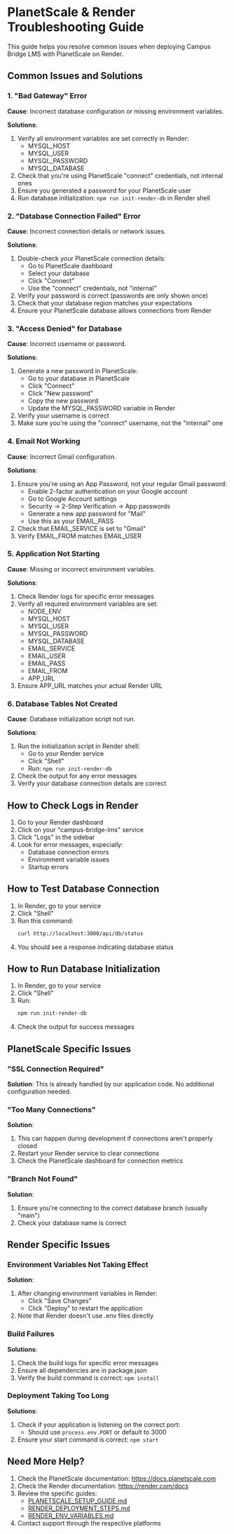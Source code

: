 # PlanetScale & Render Troubleshooting Guide

This guide helps you resolve common issues when deploying Campus Bridge LMS with PlanetScale on Render.

## Common Issues and Solutions

### 1. "Bad Gateway" Error

**Cause**: Incorrect database configuration or missing environment variables.

**Solutions**:
1. Verify all environment variables are set correctly in Render:
   - MYSQL_HOST
   - MYSQL_USER
   - MYSQL_PASSWORD
   - MYSQL_DATABASE
2. Check that you're using PlanetScale "connect" credentials, not internal ones
3. Ensure you generated a password for your PlanetScale user
4. Run database initialization: `npm run init-render-db` in Render shell

### 2. "Database Connection Failed" Error

**Cause**: Incorrect connection details or network issues.

**Solutions**:
1. Double-check your PlanetScale connection details:
   - Go to PlanetScale dashboard
   - Select your database
   - Click "Connect"
   - Use the "connect" credentials, not "internal"
2. Verify your password is correct (passwords are only shown once)
3. Check that your database region matches your expectations
4. Ensure your PlanetScale database allows connections from Render

### 3. "Access Denied" for Database

**Cause**: Incorrect username or password.

**Solutions**:
1. Generate a new password in PlanetScale:
   - Go to your database in PlanetScale
   - Click "Connect"
   - Click "New password"
   - Copy the new password
   - Update the MYSQL_PASSWORD variable in Render
2. Verify your username is correct
3. Make sure you're using the "connect" username, not the "internal" one

### 4. Email Not Working

**Cause**: Incorrect Gmail configuration.

**Solutions**:
1. Ensure you're using an App Password, not your regular Gmail password:
   - Enable 2-factor authentication on your Google account
   - Go to Google Account settings
   - Security → 2-Step Verification → App passwords
   - Generate a new app password for "Mail"
   - Use this as your EMAIL_PASS
2. Check that EMAIL_SERVICE is set to "Gmail"
3. Verify EMAIL_FROM matches EMAIL_USER

### 5. Application Not Starting

**Cause**: Missing or incorrect environment variables.

**Solutions**:
1. Check Render logs for specific error messages
2. Verify all required environment variables are set:
   - NODE_ENV
   - MYSQL_HOST
   - MYSQL_USER
   - MYSQL_PASSWORD
   - MYSQL_DATABASE
   - EMAIL_SERVICE
   - EMAIL_USER
   - EMAIL_PASS
   - EMAIL_FROM
   - APP_URL
3. Ensure APP_URL matches your actual Render URL

### 6. Database Tables Not Created

**Cause**: Database initialization script not run.

**Solutions**:
1. Run the initialization script in Render shell:
   - Go to your Render service
   - Click "Shell"
   - Run: `npm run init-render-db`
2. Check the output for any error messages
3. Verify your database connection details are correct

## How to Check Logs in Render

1. Go to your Render dashboard
2. Click on your "campus-bridge-lms" service
3. Click "Logs" in the sidebar
4. Look for error messages, especially:
   - Database connection errors
   - Environment variable issues
   - Startup errors

## How to Test Database Connection

1. In Render, go to your service
2. Click "Shell"
3. Run this command:
   ```bash
   curl http://localhost:3000/api/db/status
   ```
4. You should see a response indicating database status

## How to Run Database Initialization

1. In Render, go to your service
2. Click "Shell"
3. Run:
   ```bash
   npm run init-render-db
   ```
4. Check the output for success messages

## PlanetScale Specific Issues

### "SSL Connection Required"

**Solution**: This is already handled by our application code. No additional configuration needed.

### "Too Many Connections"

**Solution**: 
1. This can happen during development if connections aren't properly closed
2. Restart your Render service to clear connections
3. Check the PlanetScale dashboard for connection metrics

### "Branch Not Found"

**Solution**:
1. Ensure you're connecting to the correct database branch (usually "main")
2. Check your database name is correct

## Render Specific Issues

### Environment Variables Not Taking Effect

**Solution**:
1. After changing environment variables in Render:
   - Click "Save Changes"
   - Click "Deploy" to restart the application
2. Note that Render doesn't use .env files directly

### Build Failures

**Solutions**:
1. Check the build logs for specific error messages
2. Ensure all dependencies are in package.json
3. Verify the build command is correct: `npm install`

### Deployment Taking Too Long

**Solutions**:
1. Check if your application is listening on the correct port:
   - Should use `process.env.PORT` or default to 3000
2. Ensure your start command is correct: `npm start`

## Need More Help?

1. Check the PlanetScale documentation: https://docs.planetscale.com
2. Check the Render documentation: https://render.com/docs
3. Review the specific guides:
   - [PLANETSCALE_SETUP_GUIDE.md](PLANETSCALE_SETUP_GUIDE.md)
   - [RENDER_DEPLOYMENT_STEPS.md](RENDER_DEPLOYMENT_STEPS.md)
   - [RENDER_ENV_VARIABLES.md](RENDER_ENV_VARIABLES.md)
4. Contact support through the respective platforms